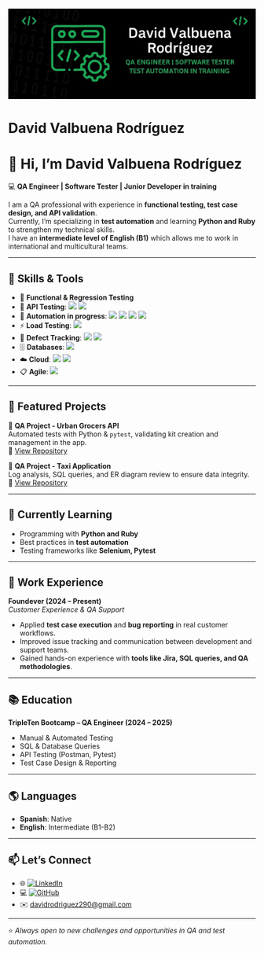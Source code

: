 ![Banner](assets/banner.png)
# David Valbuena Rodríguez

# 👋 Hi, I’m David Valbuena Rodríguez  

💻 **QA Engineer | Software Tester | Junior Developer in training**  

I am a QA professional with experience in **functional testing, test case design, and API validation**.  
Currently, I’m specializing in **test automation** and learning **Python and Ruby** to strengthen my technical skills.  
I have an **intermediate level of English (B1)** which allows me to work in international and multicultural teams.  

---

## 🚀 Skills & Tools

- 🧪 **Functional & Regression Testing**  
- 🔗 **API Testing**: <img src="https://img.shields.io/badge/Postman-FF6C37?style=flat&logo=postman&logoColor=white"/> <img src="https://img.shields.io/badge/SoapUI-6DB33F?style=flat&logo=swagger&logoColor=white"/>  
- 🤖 **Automation in progress**: <img src="https://img.shields.io/badge/Python-3776AB?style=flat&logo=python&logoColor=white"/> <img src="https://img.shields.io/badge/Ruby-CC342D?style=flat&logo=ruby&logoColor=white"/> <img src="https://img.shields.io/badge/Selenium-43B02A?style=flat&logo=selenium&logoColor=white"/> <img src="https://img.shields.io/badge/Pytest-0A9EDC?style=flat&logo=pytest&logoColor=white"/>  
- ⚡ **Load Testing**: <img src="https://img.shields.io/badge/JMeter-D22128?style=flat&logo=apache&logoColor=white"/>  
- 🐞 **Defect Tracking**: <img src="https://img.shields.io/badge/Jira-0052CC?style=flat&logo=jira&logoColor=white"/> <img src="https://img.shields.io/badge/Azure_DevOps-0078D7?style=flat&logo=azure-devops&logoColor=white"/>  
- 🗄️ **Databases**: <img src="https://img.shields.io/badge/SQL-336791?style=flat&logo=postgresql&logoColor=white"/>  
- ☁️ **Cloud**: <img src="https://img.shields.io/badge/AWS-232F3E?style=flat&logo=amazon-aws&logoColor=white"/> <img src="https://img.shields.io/badge/GCP-4285F4?style=flat&logo=google-cloud&logoColor=white"/>  
- 📋 **Agile**: <img src="https://img.shields.io/badge/Scrum-009FDA?style=flat&logo=scrumalliance&logoColor=white"/>  

---

## 📂 Featured Projects
🔹 **QA Project - Urban Grocers API**  
Automated tests with Python & `pytest`, validating kit creation and management in the app.  
📌 [View Repository](https://github.com/davidvalbuenarod/urban-grocers-api)  

🔹 **QA Project - Taxi Application**  
Log analysis, SQL queries, and ER diagram review to ensure data integrity.  
📌 [View Repository](https://github.com/davidvalbuenarod/taxi-app-db)  

---

## 🌱 Currently Learning
- Programming with **Python and Ruby**  
- Best practices in **test automation**  
- Testing frameworks like **Selenium, Pytest**  

---

## 💼 Work Experience
**Foundever (2024 – Present)**  
*Customer Experience & QA Support*  
- Applied **test case execution** and **bug reporting** in real customer workflows.  
- Improved issue tracking and communication between development and support teams.  
- Gained hands-on experience with **tools like Jira, SQL queries, and QA methodologies**.  

---

## 📚 Education
**TripleTen Bootcamp – QA Engineer (2024 – 2025)**  
- Manual & Automated Testing  
- SQL & Database Queries  
- API Testing (Postman, Pytest)  
- Test Case Design & Reporting  

---

## 🌎 Languages
- **Spanish**: Native  
- **English**: Intermediate (B1-B2)  

---

## 📫 Let’s Connect
- 🌐 [![LinkedIn](https://img.shields.io/badge/LinkedIn-0A66C2?style=flat&logo=linkedin&logoColor=white)](https://www.linkedin.com/in/david80485)  
- 💻 [![GitHub](https://img.shields.io/badge/GitHub-181717?style=flat&logo=github&logoColor=white)](https://github.com/davidvalbuenarod)  
- ✉️ davidrodriguez290@gmail.com  

---

⭐️ *Always open to new challenges and opportunities in QA and test automation.*  


